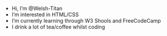 -  Hi, I’m @Welsh-Titan
-  I’m interested in HTML/CSS
-  I’m currently learning through W3 Shools and FreeCodeCamp
-  I drink a lot of tea/coffee whilst coding

